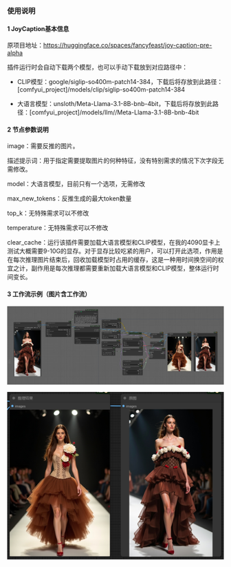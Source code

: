 ### 使用说明
#### 1 JoyCaption基本信息
原项目地址：https://huggingface.co/spaces/fancyfeast/joy-caption-pre-alpha

插件运行时会自动下载两个模型，也可以手动下载放到对应路径中：

- CLIP模型：google/siglip-so400m-patch14-384，下载后将存放到此路径：[comfyui_project]/models/clip/siglip-so400m-patch14-384

- 大语言模型：unsloth/Meta-Llama-3.1-8B-bnb-4bit，下载后将存放到此路径：[comfyui_project]/models/llm//Meta-Llama-3.1-8B-bnb-4bit

#### 2 节点参数说明

image：需要反推的图片。

描述提示词：用于指定需要提取图片的何种特征，没有特别需求的情况下次字段无需修改。

model：大语言模型，目前只有一个选项，无需修改

max_new_tokens：反推生成的最大token数量

top_k：无特殊需求可以不修改

temperature：无特殊需求可以不修改

clear_cache：运行该插件需要加载大语言模型和CLIP模型，在我的4090显卡上测试大概需要9-10G的显存。对于显存比较吃紧的用户，可以打开此选项，作用是在每次推理图片结束后，回收加载模型时占用的缓存，这是一种用时间换空间的权宜之计，副作用是每次推理都需要重新加载大语言模型和CLIP模型，整体运行时间变长。

#### 3 工作流示例（图片含工作流）

![alt text](images/joycaption.png)


![alt text](images/joycaption-2.png)
